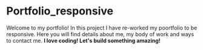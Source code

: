 # Portfolio_responsive
Welcome to my portfolio!
In this project I have re-worked my poortfolio to be responsive. 
Here you will find details about me, my body of work and ways to contact me.
**I love coding! Let's build something amazing!**
